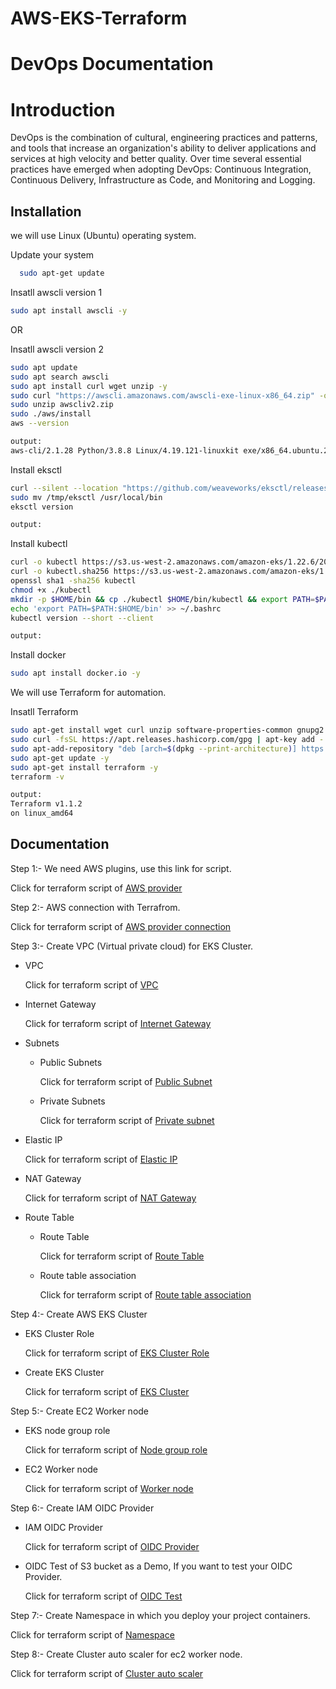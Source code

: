 # AWS-EKS-Terraform


# DevOps Documentation
# Introduction
DevOps is the combination of cultural, engineering practices and patterns, and tools
that increase an organization's ability to deliver applications and services at high
velocity and better quality. Over time several essential practices have emerged when
adopting DevOps: Continuous Integration, Continuous Delivery, Infrastructure as Code,
and Monitoring and Logging.



## Installation
we will use Linux (Ubuntu) operating system.

Update your system

```bash
  sudo apt-get update
```
Insatll awscli version 1
```bash
sudo apt install awscli -y
```
OR

Insatll awscli version 2
```bash
sudo apt update
sudo apt search awscli
sudo apt install curl wget unzip -y
sudo curl "https://awscli.amazonaws.com/awscli-exe-linux-x86_64.zip" -o "awscliv2.zip"
sudo unzip awscliv2.zip
sudo ./aws/install
aws --version

output:
aws-cli/2.1.28 Python/3.8.8 Linux/4.19.121-linuxkit exe/x86_64.ubuntu.20 prompt/off
```
Install eksctl
```bash
curl --silent --location "https://github.com/weaveworks/eksctl/releases/latest/download/eksctl_$(uname -s)_amd64.tar.gz" | tar xz -C /tmp
sudo mv /tmp/eksctl /usr/local/bin
eksctl version

output:

```
Install kubectl
```bash
curl -o kubectl https://s3.us-west-2.amazonaws.com/amazon-eks/1.22.6/2022-03-09/bin/linux/amd64/kubectl
curl -o kubectl.sha256 https://s3.us-west-2.amazonaws.com/amazon-eks/1.22.6/2022-03-09/bin/linux/amd64/kubectl.sha256
openssl sha1 -sha256 kubectl
chmod +x ./kubectl
mkdir -p $HOME/bin && cp ./kubectl $HOME/bin/kubectl && export PATH=$PATH:$HOME/bin
echo 'export PATH=$PATH:$HOME/bin' >> ~/.bashrc
kubectl version --short --client 

output:

```
Install docker
```bash
sudo apt install docker.io -y	
```
We will use Terraform for automation.

Insatll Terraform 
```bash
sudo apt-get install wget curl unzip software-properties-common gnupg2 -y
sudo curl -fsSL https://apt.releases.hashicorp.com/gpg | apt-key add -
sudo apt-add-repository "deb [arch=$(dpkg --print-architecture)] https://apt.releases.hashicorp.com $(lsb_release -cs) main"
sudo apt-get update -y
sudo apt-get install terraform -y
terraform -v

output:
Terraform v1.1.2
on linux_amd64
```






## Documentation

Step 1:- We need AWS plugins, use this link for script.

Click for terraform script of [AWS provider](https://github.com/mr-shivam-33/AWS-EKS-Terraform/blob/main/AWS-provider/aws-provider.tf)

Step 2:- AWS connection with Terrafrom.

Click for terraform script of [AWS provider connection](https://github.com/mr-shivam-33/AWS-EKS-Terraform/blob/main/AWS-provider/aws-provider-connection.tf)

Step 3:- Create VPC (Virtual private cloud) for EKS Cluster.

- VPC
    
    Click for terraform script of [VPC](https://github.com/mr-shivam-33/AWS-EKS-Terraform/blob/main/vpc/vpc.tf)

- Internet Gateway

    Click for terraform script of [Internet Gateway](https://github.com/mr-shivam-33/AWS-EKS-Terraform/blob/main/vpc/internet-gateway.tf)

- Subnets

    - Public Subnets
        
        Click for terraform script of [Public Subnet](https://github.com/mr-shivam-33/AWS-EKS-Terraform/blob/main/vpc/Subnet/Public-subnet.tf)

    - Private Subnets

        Click for terraform script of [Private subnet](https://github.com/mr-shivam-33/AWS-EKS-Terraform/blob/main/vpc/Subnet/Private-subnet.tf)

- Elastic IP

    Click for terraform script of [Elastic IP](https://github.com/mr-shivam-33/AWS-EKS-Terraform/blob/main/vpc/elastic-ip.tf)

- NAT Gateway

    Click for terraform script of [NAT Gateway](https://github.com/mr-shivam-33/AWS-EKS-Terraform/blob/main/vpc/NAT-gateway.tf)

- Route Table

    - Route Table

        Click for terraform script of [Route Table](https://github.com/mr-shivam-33/AWS-EKS-Terraform/blob/main/vpc/Route-table/Route-table.tf)

    - Route table association

        Click for terraform script of [Route table association](https://github.com/mr-shivam-33/AWS-EKS-Terraform/blob/main/vpc/Route-table/Route-table-association.tf)

Step 4:- Create AWS EKS Cluster

- EKS Cluster Role

    Click for terraform script of [EKS Cluster Role](https://github.com/mr-shivam-33/AWS-EKS-Terraform/blob/main/EKS-Cluster/eks-cluster-role.tf)

- Create EKS Cluster

    Click for terraform script of [EKS Cluster](https://github.com/mr-shivam-33/AWS-EKS-Terraform/blob/main/EKS-Cluster/eks-cluster.tf)

Step 5:- Create EC2 Worker node

- EKS node group role

    Click for terraform script of [Node group role](https://github.com/mr-shivam-33/AWS-EKS-Terraform/blob/main/EKS-worker-node/EKS-node-group-role.tf)

- EC2 Worker node

    Click for terraform script of [Worker node](https://github.com/mr-shivam-33/AWS-EKS-Terraform/blob/main/EKS-worker-node/worker-node.tf)

Step 6:- Create IAM OIDC Provider

- IAM OIDC Provider

    Click for terraform script of [OIDC Provider](https://github.com/mr-shivam-33/AWS-EKS-Terraform/blob/main/IAM_OIDC_Provider/IAM-oidc-provider.tf)

- OIDC Test of S3 bucket as a Demo, If you want to test your OIDC Provider.

    Click for terraform script of [OIDC Test](https://github.com/mr-shivam-33/AWS-EKS-Terraform/blob/main/IAM_OIDC_Provider/OIDC-test.tf)

Step 7:- Create Namespace in which you deploy your project containers.

Click for terraform script of [Namespace](https://github.com/mr-shivam-33/AWS-EKS-Terraform/blob/main/kube-manifest/namespace.yml)

Step 8:- Create Cluster auto scaler for ec2 worker node.

Click for terraform script of [Cluster auto scaler](https://github.com/mr-shivam-33/AWS-EKS-Terraform/blob/main/AutoScale/Cluster-autoScaler.tf)






